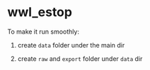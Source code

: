 # wwl_estop

To make it run smoothly:

1. create `data` folder under the main dir

2. create `raw` and `export` folder under `data` dir
